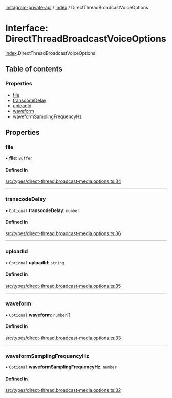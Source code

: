[instagram-private-api](../../README.md) / [index](../../modules/index.md) / DirectThreadBroadcastVoiceOptions

# Interface: DirectThreadBroadcastVoiceOptions

[index](../../modules/index.md).DirectThreadBroadcastVoiceOptions

## Table of contents

### Properties

- [file](DirectThreadBroadcastVoiceOptions.md#file)
- [transcodeDelay](DirectThreadBroadcastVoiceOptions.md#transcodedelay)
- [uploadId](DirectThreadBroadcastVoiceOptions.md#uploadid)
- [waveform](DirectThreadBroadcastVoiceOptions.md#waveform)
- [waveformSamplingFrequencyHz](DirectThreadBroadcastVoiceOptions.md#waveformsamplingfrequencyhz)

## Properties

### file

• **file**: `Buffer`

#### Defined in

[src/types/direct-thread.broadcast-media.options.ts:34](https://github.com/Nerixyz/instagram-private-api/blob/0e0721c/src/types/direct-thread.broadcast-media.options.ts#L34)

___

### transcodeDelay

• `Optional` **transcodeDelay**: `number`

#### Defined in

[src/types/direct-thread.broadcast-media.options.ts:36](https://github.com/Nerixyz/instagram-private-api/blob/0e0721c/src/types/direct-thread.broadcast-media.options.ts#L36)

___

### uploadId

• `Optional` **uploadId**: `string`

#### Defined in

[src/types/direct-thread.broadcast-media.options.ts:35](https://github.com/Nerixyz/instagram-private-api/blob/0e0721c/src/types/direct-thread.broadcast-media.options.ts#L35)

___

### waveform

• `Optional` **waveform**: `number`[]

#### Defined in

[src/types/direct-thread.broadcast-media.options.ts:33](https://github.com/Nerixyz/instagram-private-api/blob/0e0721c/src/types/direct-thread.broadcast-media.options.ts#L33)

___

### waveformSamplingFrequencyHz

• `Optional` **waveformSamplingFrequencyHz**: `number`

#### Defined in

[src/types/direct-thread.broadcast-media.options.ts:32](https://github.com/Nerixyz/instagram-private-api/blob/0e0721c/src/types/direct-thread.broadcast-media.options.ts#L32)
